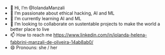 - 👋 Hi, I’m @IolandaManzali
- 👀 I’m passionate about ethical hacking, AI and ML
- 🌱 I’m currently learning AI and ML
- 💞️ I’m looking to collaborate on sustentable projects to make the world a better place to live
- 📫 How to reach me https://www.linkedin.com/in/iolanda-helena-fabbrini-manzali-de-oliveira-14ab8ab0/
- 😄 Pronouns: she / her
  

<!---
IolandaManzali/IolandaManzali is a ✨ special ✨ repository because its `README.md` (this file) appears on your GitHub profile.
You can click the Preview link to take a look at your changes.
--->
